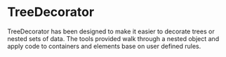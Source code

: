 TreeDecorator
=============

TreeDecorator has been designed to make it easier to decorate trees or nested
sets of data. The tools provided walk through a nested object and apply code
to containers and elements base on user defined rules.
